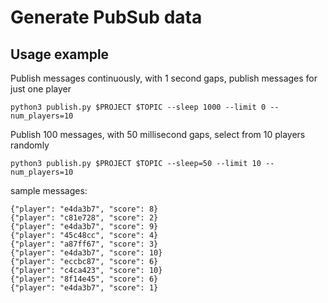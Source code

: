 # Generate PubSub data

## Usage example

Publish messages continuously, with 1 second gaps, publish messages for just one player  

```
python3 publish.py $PROJECT $TOPIC --sleep 1000 --limit 0 --num_players=10
```

Publish 100 messages, with 50 millisecond gaps, select from 10 players randomly  
```
python3 publish.py $PROJECT $TOPIC --sleep=50 --limit 10 --num_players=10
```
sample messages:
```
{"player": "e4da3b7", "score": 8}
{"player": "c81e728", "score": 2}
{"player": "e4da3b7", "score": 9}
{"player": "45c48cc", "score": 4}
{"player": "a87ff67", "score": 3}
{"player": "e4da3b7", "score": 10}
{"player": "eccbc87", "score": 6}
{"player": "c4ca423", "score": 10}
{"player": "8f14e45", "score": 6}
{"player": "e4da3b7", "score": 1}
```